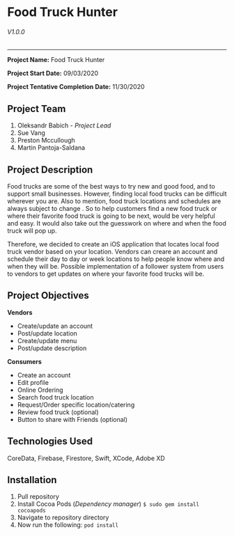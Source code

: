 # Food Truck Hunter
###### *V1.0.0*
---

**Project Name:** Food Truck Hunter

**Project Start Date:** 09/03/2020

**Project Tentative Completion Date:** 11/30/2020

## Project Team
1. Oleksandr Babich - *Project Lead*
2. Sue Vang
3. Preston Mccullough
4. Martin Pantoja-Saldana

## Project Description
Food trucks are some of the best ways to try new and good food, and to support small
businesses. However, finding local food trucks can be difficult wherever you are. Also to
mention, food truck locations and schedules are always subject to change . So to help
customers find a new food truck or where their favorite food truck is going to be next, would be
very helpful and easy. It would also take out the guesswork on where and when the food truck
will pop up.

Therefore, we decided to create an iOS application that locates local food truck vendor based
on your location. Vendors can creare an account and schedule their day to day or week locations to
help people know where and when they will be. Possible implementation of a follower system
from users to vendors to get updates on where your favorite food trucks will be.

## Project Objectives
**Vendors**
* Create/update an account
* Post/update location
* Create/update menu
* Post/update description

**Consumers**
* Create an account
* Edit profile
* Online Ordering
* Search food truck location
* Request/Order specific location/catering
* Review food truck (optional)
* Button to share with Friends (optional)

## Technologies Used
CoreData, Firebase, Firestore, Swift, XCode, Adobe XD

## Installation
1. Pull repository
2. Install Cocoa Pods (*Dependency manager*)
    `$ sudo gem install cocoapods`
3. Navigate to repository directory
4. Now run the following:
    `pod install`